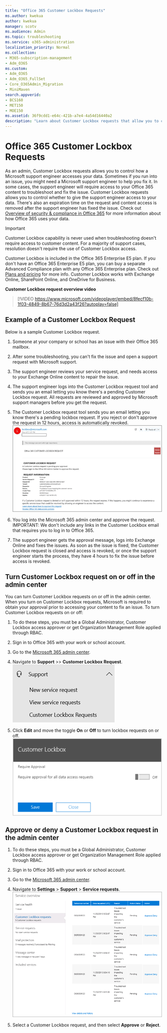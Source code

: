 ```yaml
---
title: "Office 365 Customer Lockbox Requests"
ms.author: kwekua
author: kwekua
manager: scotv
ms.audience: Admin
ms.topic: troubleshooting
ms.service: o365-administration
localization_priority: Normal
ms.collection: 
- M365-subscription-management 
- Adm_O365
ms.custom:
- Adm_O365
- Adm_O365_FullSet
- Core_O365Admin_Migration
- MiniMaven
search.appverid:
- BCS160
- MET150
- MOE150
ms.assetid: 36f9cdd1-e64c-421b-a7e4-4a54d16440a2
description: "Learn about Customer Lockbox requests that allow you to control how a Microsoft support engineer can access your data when you run into an issue."
---
```


# Office 365 Customer Lockbox Requests

As an admin, Customer Lockbox requests allows you to control how a Microsoft support engineer accesses your data. Sometimes if you run into an issue, you might need a Microsoft support engineer to help you fix it. In some cases, the support engineer will require access to your Office 365 content to troubleshoot and fix the issue. Customer Lockbox requests allows you to control whether to give the support engineer access to your data. There's also an expiration time on the request and content access is removed after the support engineer has fixed the issue. Check out [Overview of security &amp; compliance in Office 365](https://support.office.com/article/DCB83B2C-AC66-4CED-925D-50EB9698A0B2) for more information about how Office 365 uses your data. 
  
 > [!IMPORTANT]
> Customer Lockbox capability is never used when troubleshooting doesn't require access to customer content. For a majority of support cases, resolution doesn't require the use of Customer Lockbox access. 
  
Customer Lockbox is included in the Office 365 Enterprise E5 plan. If you don't have an Office 365 Enterprise E5 plan, you can buy a separate Advanced Compliance plan with any Office 365 Enterprise plan. Check out [Plans and pricing](https://products.office.com/en-us/business/office-365-enterprise-e5-business-software) for more info. Customer Lockbox works with Exchange Online, SharePoint Online, and OneDrive for Business. 
  
**Customer Lockbox request overview video**

> [!VIDEO https://www.microsoft.com/videoplayer/embed/8fecf10b-1f03-4849-8b67-76d3d2a43f26?autoplay=false]
  
## Example of a Customer Lockbox Request

Below is a sample Customer Lockbox request.
  
1. Someone at your company or school has an issue with their Office 365 mailbox.
    
2. After some troubleshooting, you can't fix the issue and open a support request with Microsoft support.
    
3. The support engineer reviews your service request, and needs access to your Exchange Online content to repair the issue.
    
4. The support engineer logs into the Customer Lockbox request tool and sends you an email letting you know there's a pending Customer Lockbox request. All requests are reviewed and approved by Microsoft support managers before you get the request.
    
5. The Customer Lockbox request tool sends you an email letting you know there's a pending lockbox request. If you reject or don't approve the request in 12 hours, access is automatically revoked.<br/>![Sample Customer Lockbox email](../media/1e578e60-271f-4a1f-97ff-d54d0f08c4cd.png)
  
6. You log into the Microsoft 365 admin center and approve the request.<br/>IMPORTANT: We don't include any links in the Customer Lockbox email that requires you to log in to Office 365. 
  
7. The support engineer gets the approval message, logs into Exchange Online and fixes the issues. As soon as the issue is fixed, the Customer Lockbox request is closed and access is revoked, or once the support engineer starts the process, they have 4 hours to fix the issue before access is revoked.
    
## Turn Customer Lockbox request on or off in the admin center

You can turn Customer Lockbox requests on or off in the admin center. When you turn on Customer Lockbox requests, Microsoft is required to obtain your approval prior to accessing your content to fix an issue. To turn Customer Lockbox requests on or off:
  
1. To do these steps, you must be a Global Administrator, Customer Lockbox access approver or get Organization Management Role applied through RBAC.
    
2. Sign in to Office 365 with your work or school account. 
    
3. Go to the [Microsoft 365 admin center](../admin-overview/about-the-admin-center.md).
    
4. Navigate to **Support** \>\> **Customer Lockbox Request**.<br/>![Edit Customer Lockbox in the admin center](../media/52288552-56b9db00-2964-11e9-9db4-f72db1315ebe.png)
  
5. Click **Edit** and move the toggle **On** or **Off** to turn lockbox requests on or off.<br/>![Require approval for Customer Lockbox](../media/ec03151d-9436-425c-9352-97ec8ae6b3a2.png)
  
## Approve or deny a Customer Lockbox request in the admin center

1. To do these steps, you must be a Global Administrator, Customer Lockbox access approver or get Organization Management Role applied through RBAC.
    
2. Sign in to Office 365 with your work or school account. 
    
3. Go to the [Microsoft 365 admin center](../admin-overview/about-the-admin-center.md).
    
4. Navigate to **Settings** \> **Support** \> **Service requests**.<br/>![Data access requests](../media/b99ec47a-1b6f-4841-b831-abf2cb615f77.png)
  
5. Select a Customer Lockbox request, and then select **Approve** or **Reject**.